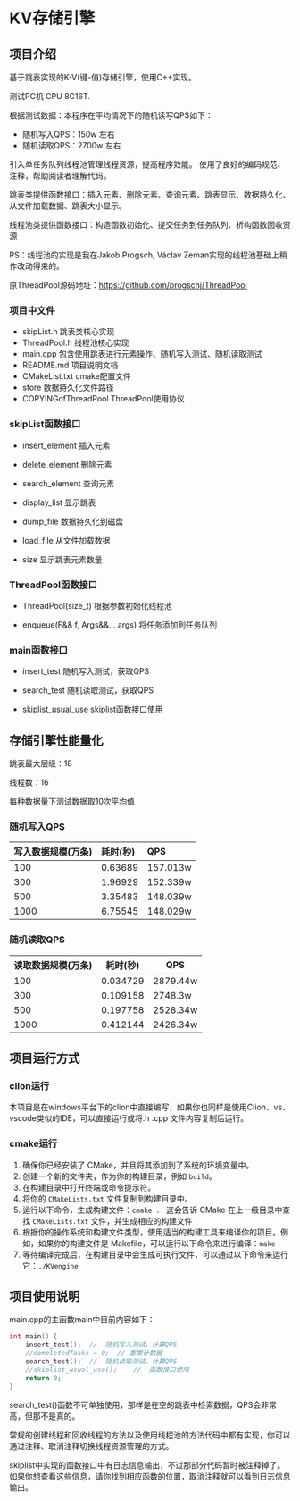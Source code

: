 # KV存储引擎

## 项目介绍

基于跳表实现的K-V(键-值)存储引擎，使用C++实现。

测试PC机 CPU 8C16T.

根据测试数据：本程序在平均情况下的随机读写QPS如下：

- 随机写入QPS：150w 左右
- 随机读取QPS：2700w 左右

引入单任务队列线程池管理线程资源，提高程序效能。
使用了良好的编码规范、注释，帮助阅读者理解代码。

跳表类提供函数接口：插入元素、删除元素、查询元素、跳表显示、数据持久化、从文件加载数据、跳表大小显示。

线程池类提供函数接口：构造函数初始化、提交任务到任务队列、析构函数回收资源

PS：线程池的实现是我在Jakob Progsch, Václav Zeman实现的线程池基础上稍作改动得来的。

原ThreadPool源码地址：https://github.com/progschj/ThreadPool

### 项目中文件

- skipList.h	  跳表类核心实现
- ThreadPool.h   线程池核心实现
- main.cpp          包含使用跳表进行元素操作、随机写入测试、随机读取测试
- README.md     项目说明文档
- CMakeList.txt   cmake配置文件
- store                  数据持久化文件路径
- COPYINGofThreadPool    ThreadPool使用协议

### skipList函数接口

- insert_element	插入元素

- delete_element	删除元素

- search_element	查询元素

- display_list		显示跳表

- dump_file		数据持久化到磁盘

- load_file		    从文件加载数据

- size			    显示跳表元素数量

### ThreadPool函数接口

- ThreadPool(size_t)	根据参数初始化线程池

- enqueue(F&& f, Args&&... args)	将任务添加到任务队列

### main函数接口

- insert_test	随机写入测试，获取QPS

- search_test	随机读取测试，获取QPS

- skiplist_usual_use	   skiplist函数接口使用

## 存储引擎性能量化

跳表最大层级：18

线程数：16

每种数据量下测试数据取10次平均值

### 随机写入QPS

| 写入数据规模(万条) | 耗时(秒) | QPS      |
| :----------------- | :------- | :------- |
| 100                | 0.63689  | 157.013w |
| 300                | 1.96929  | 152.339w |
| 500                | 3.35483  | 148.039w |
| 1000               | 6.75545  | 148.029w |



### 随机读取QPS

| 读取数据规模(万条) | 耗时(秒) | QPS      |
| ------------------ | -------- | -------- |
| 100                | 0.034729 | 2879.44w |
| 300                | 0.109158 | 2748.3w  |
| 500                | 0.197758 | 2528.34w |
| 1000               | 0.412144 | 2426.34w |

## 项目运行方式

### clion运行

本项目是在windows平台下的clion中直接编写，如果你也同样是使用Clion、vs、vscode类似的IDE，可以直接运行或将.h .cpp 文件内容复制后运行。

### cmake运行

1. 确保你已经安装了 CMake，并且将其添加到了系统的环境变量中。
2. 创建一个新的文件夹，作为你的构建目录，例如 `build`。
3. 在构建目录中打开终端或命令提示符。
4. 将你的 `CMakeLists.txt` 文件复制到构建目录中。
5. 运行以下命令，生成构建文件：`cmake ..`    这会告诉 CMake 在上一级目录中查找 `CMakeLists.txt` 文件，并生成相应的构建文件
6. 根据你的操作系统和构建文件类型，使用适当的构建工具来编译你的项目。例如，如果你的构建文件是 Makefile，可以运行以下命令来进行编译：`make`
7. 等待编译完成后，在构建目录中会生成可执行文件，可以通过以下命令来运行它：`./KVengine`

## 项目使用说明

main.cpp的主函数main中目前内容如下：

```c++
int main() {
    insert_test();  //  随机写入测试，计算QPS
    //completedTasks = 0;  // 重置计数器
    search_test();  //  随机读取测试，计算QPS
    //skiplist_usual_use();    //  函数接口使用
    return 0;
}
```

search_test()函数不可单独使用，那样是在空的跳表中检索数据，QPS会非常高，但那不是真的。

常规的创建线程和回收线程的方法以及使用线程池的方法代码中都有实现，你可以通过注释、取消注释切换线程资源管理的方式。

skiplist中实现的函数接口中有日志信息输出，不过那部分代码暂时被注释掉了。如果你想查看这些信息，请你找到相应函数的位置，取消注释就可以看到日志信息输出。
